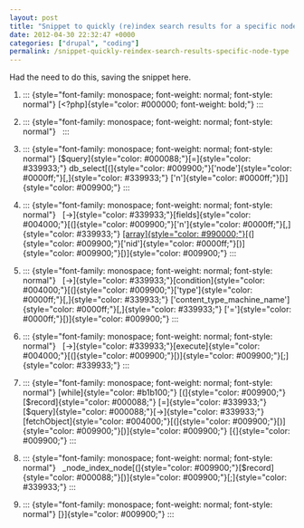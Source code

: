 ```yaml
---
layout: post
title: "Snippet to quickly (re)index search results for a specific node type"
date: 2012-04-30 22:32:47 +0000
categories: ["drupal", "coding"]
permalink: /snippet-quickly-reindex-search-results-specific-node-type
---
```




Had the need to do this, saving the snippet here.



1.  ::: {style="font-family: monospace; font-weight: normal; font-style: normal"}
    [\<?php]{style="color: #000000; font-weight: bold;"}
    :::

2.  ::: {style="font-family: monospace; font-weight: normal; font-style: normal"}
     
    :::

3.  ::: {style="font-family: monospace; font-weight: normal; font-style: normal"}
    [\$query]{style="color: #000088;"}[=]{style="color: #339933;"}
    db\_select[(]{style="color: #009900;"}[\'node\']{style="color: #0000ff;"}[,]{style="color: #339933;"}
    [\'n\']{style="color: #0000ff;"}[)]{style="color: #009900;"}
    :::

4.  ::: {style="font-family: monospace; font-weight: normal; font-style: normal"}
     
    [-\>]{style="color: #339933;"}[fields]{style="color: #004000;"}[(]{style="color: #009900;"}[\'n\']{style="color: #0000ff;"}[,]{style="color: #339933;"}
    [[array]{style="color: #990000;"}](http://www.php.net/array)[(]{style="color: #009900;"}[\'nid\']{style="color: #0000ff;"}[)]{style="color: #009900;"}[)]{style="color: #009900;"}
    :::

5.  ::: {style="font-family: monospace; font-weight: normal; font-style: normal"}
     
    [-\>]{style="color: #339933;"}[condition]{style="color: #004000;"}[(]{style="color: #009900;"}[\'type\']{style="color: #0000ff;"}[,]{style="color: #339933;"}
    [\'content\_type\_machine\_name\']{style="color: #0000ff;"}[,]{style="color: #339933;"}
    [\'=\']{style="color: #0000ff;"}[)]{style="color: #009900;"}
    :::

6.  ::: {style="font-family: monospace; font-weight: normal; font-style: normal"}
     
    [-\>]{style="color: #339933;"}[execute]{style="color: #004000;"}[(]{style="color: #009900;"}[)]{style="color: #009900;"}[;]{style="color: #339933;"}
    :::

7.  ::: {style="font-family: monospace; font-weight: normal; font-style: normal"}
    [while]{style="color: #b1b100;"}
    [(]{style="color: #009900;"}[\$record]{style="color: #000088;"}
    [=]{style="color: #339933;"}
    [\$query]{style="color: #000088;"}[-\>]{style="color: #339933;"}[fetchObject]{style="color: #004000;"}[(]{style="color: #009900;"}[)]{style="color: #009900;"}[)]{style="color: #009900;"}
    [{]{style="color: #009900;"}
    :::

8.  ::: {style="font-family: monospace; font-weight: normal; font-style: normal"}
     
    \_node\_index\_node[(]{style="color: #009900;"}[\$record]{style="color: #000088;"}[)]{style="color: #009900;"}[;]{style="color: #339933;"}
    :::

9.  ::: {style="font-family: monospace; font-weight: normal; font-style: normal"}
    [}]{style="color: #009900;"}
    :::






